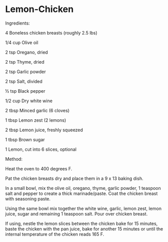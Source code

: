 # Lemon-Chicken




Ingredients: 

4 Boneless chicken breasts (roughly 2.5 lbs)

1/4 cup Olive oil

2 tsp Oregano, dried

2 tsp Thyme, dried

2 tsp Garlic powder

2 tsp Salt, divided

½ tsp Black pepper

1/2 cup Dry white wine

2 tbsp Minced garlic (6 cloves)

1 tbsp Lemon zest (2 lemons)

2 tbsp Lemon juice, freshly squeezed

1 tbsp Brown sugar

1 Lemon, cut into 6 slices, optional


Method: 

Heat the oven to 400 degrees F.

Pat the chicken breasts dry and place them in a 9 x 13 baking dish.

In a small bowl, mix the olive oil, oregano, thyme, garlic powder, 1 teaspoon salt and pepper to create a thick marinade/paste. Coat the chicken breast with seasoning paste.

Using the same bowl mix together the white wine, garlic, lemon zest, lemon juice, sugar and remaining 1 teaspoon salt. Pour over chicken breast.

If using, nestle the lemon slices between the chicken bake for 15 minutes, baste the chicken with the pan juice, bake for another 15 minutes or until the internal temperature of the chicken reads 165 F.